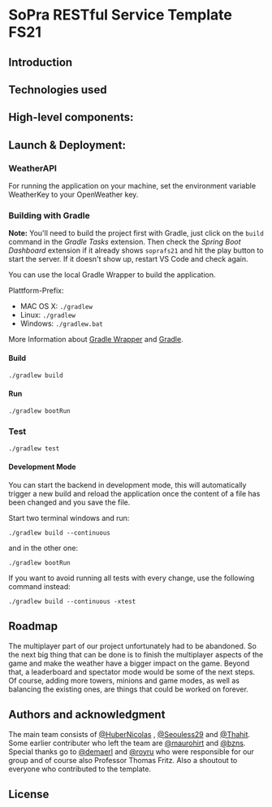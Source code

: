 # SoPra RESTful Service Template FS21


## Introduction

##  Technologies used 

##  High-level components: 

## Launch & Deployment:
### WeatherAPI
For running the application on your machine, set the environment variable WeatherKey to your OpenWeather key.

### Building with Gradle

**Note:** You'll need to build the project first with Gradle, just click on the `build` command in the _Gradle Tasks_ extension. Then check the _Spring Boot Dashboard_ extension if it already shows `soprafs21` and hit the play button to start the server. If it doesn't show up, restart VS Code and check again.


You can use the local Gradle Wrapper to build the application.

Plattform-Prefix:

-   MAC OS X: `./gradlew`
-   Linux: `./gradlew`
-   Windows: `./gradlew.bat`

More Information about [Gradle Wrapper](https://docs.gradle.org/current/userguide/gradle_wrapper.html) and [Gradle](https://gradle.org/docs/).

#### Build

```bash
./gradlew build
```

#### Run

```bash
./gradlew bootRun
```

### Test

```bash
./gradlew test
```

#### Development Mode

You can start the backend in development mode, this will automatically trigger a new build and reload the application
once the content of a file has been changed and you save the file.

Start two terminal windows and run:

`./gradlew build --continuous`

and in the other one:

`./gradlew bootRun`

If you want to avoid running all tests with every change, use the following command instead:

`./gradlew build --continuous -xtest`

## Roadmap
The multiplayer part of our project unfortunately had to be abandoned. So the next big thing that can be done is to finish the multiplayer aspects of the game and make the weather have a bigger impact on the game. Beyond that, a leaderboard and spectator mode would be some of the next steps. Of course, adding more towers, minions and game modes, as well as balancing the existing ones, are things that could be worked on forever.

## Authors and acknowledgment
The main team consists of [@HuberNicolas](https://github.com/HuberNicolas) , [@Seouless29](https://github.com/Seouless29) and [@Thahit](https://github.com/Thahit). Some earlier contributer who left the team are [@maurohirt](https://github.com/maurohirt) and [@bzns](https://github.com/bzns). Special thanks go to [@demaerl](https://github.com/demaerl) and [@royru](https://github.com/royru) who were responsible for our group and of course also Professor Thomas Fritz. Also a shoutout to everyone who contributed to the template.

## License

